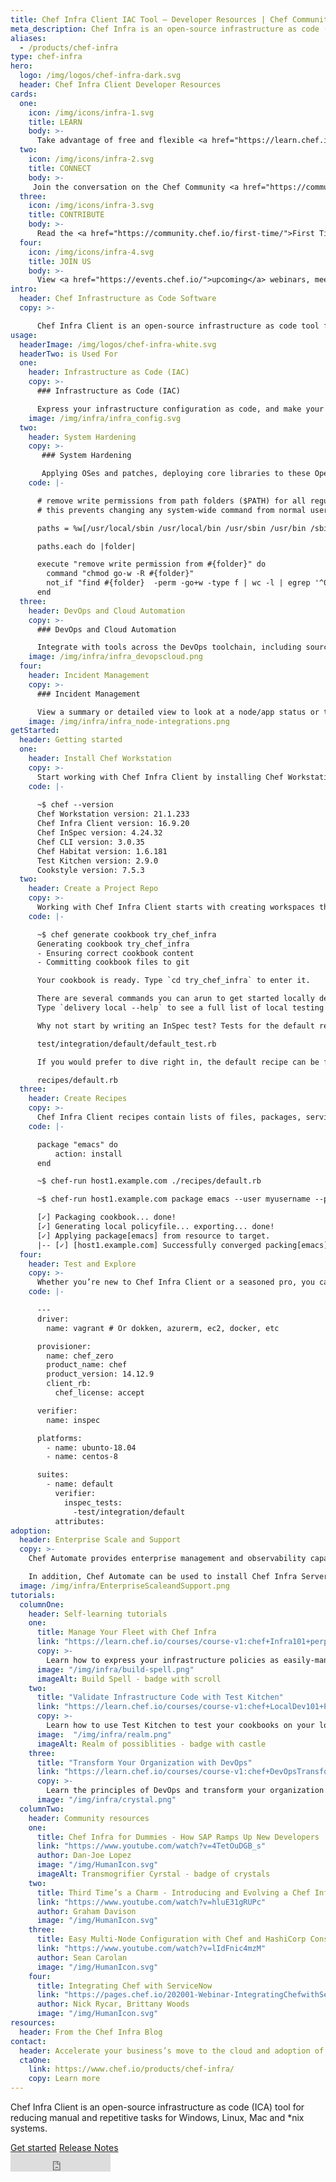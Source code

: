 ```yaml
---
title: Chef Infra Client IAC Tool – Developer Resources | Chef Community
meta_description: Chef Infra is an open-source infrastructure as code (IAC) tool for automating configuration management, ensuring that every system is configured correctly.
aliases:
  - /products/chef-infra
type: chef-infra
hero: 
  logo: /img/logos/chef-infra-dark.svg
  header: Chef Infra Client Developer Resources
cards: 
  one:
    icon: /img/icons/infra-1.svg
    title: LEARN
    body: >-
      Take advantage of free and flexible <a href="https://learn.chef.io/">online</a> learning resources.  
  two:
    icon: /img/icons/infra-2.svg
    title: CONNECT
    body: >-
     Join the conversation on the Chef Community <a href="https://community-slack.chef.io/">Slack</a> and <a href="https://discourse.chef.io/">Discourse</a>. 
  three:
    icon: /img/icons/infra-3.svg
    title: CONTRIBUTE
    body: >-
      Read the <a href="https://community.chef.io/first-time/">First Time Contributor guide</a> and start submitting your ideas. 
  four:
    icon: /img/icons/infra-4.svg
    title: JOIN US
    body: >-
      View <a href="https://events.chef.io/">upcoming</a> webinars, meetups, and other user events.
intro: 
  header: Chef Infrastructure as Code Software  
  copy: >-

      Chef Infra Client is an open-source infrastructure as code tool for automating the creation of configuration policies that are flexible, versionable, testable, and human readable. Systems managed by Chef Infra Client are continuously evaluated against their desired state, ensuring that configuration drift is automatically corrected, and configuration changes are universally applied.
usage:
  headerImage: /img/logos/chef-infra-white.svg
  headerTwo: is Used For
  one: 
    header: Infrastructure as Code (IAC) 
    copy: >-
      ### Infrastructure as Code (IAC) 

      Express your infrastructure configuration as code, and make your systems testable, portable, and auditable. Give your teams the freedom to focus on building new innovations, rather than on solving problems that have already been solved in the past. Automate your systems’ adherence to declared desired state and focus on solving the most important problems that your teams face.  
    image: /img/infra/infra_config.svg
  two:
    header: System Hardening
    copy: >-
       ### System Hardening

       Applying OSes and patches, deploying core libraries to these Operating Systems, deploying apps into these images, and finally scanning everything for known vulnerabilities. Keep these patches, libraries and apps automatically updated. Leverage a rich set of APIs as well as the CLI to integrate with other tools.  
    code: |-

      # remove write permissions from path folders ($PATH) for all regular users  
      # this prevents changing any system-wide command from normal users  

      paths = %w[/usr/local/sbin /usr/local/bin /usr/sbin /usr/bin /sbin /bin] + node['os-hardening']['env']['extra_user_paths']  

      paths.each do |folder|  

      execute "remove write permission from #{folder}" do  
        command "chmod go-w -R #{folder}"
        not_if "find #{folder}  -perm -go+w -type f | wc -l | egrep '^0$'"
      end
  three:
    header: DevOps and Cloud Automation
    copy: >-
      ### DevOps and Cloud Automation

      Integrate with tools across the DevOps toolchain, including source code and artifact repositories (GitHub, GitLab, Atlassian BitBucket), CI/CD tools (Cloudbees/Jenkins, CircleCI, Azure DevOps), provisioning (HashiCorp Terraform, Packer, Vagrant, Vault). Work with any cloud resource manager, including Azure Resource Manager and AWS CloudFormation. Multi-cloud automation enabled via integrations with provisioning tools like Terraform. 
    image: /img/infra/infra_devopscloud.png
  four:
    header: Incident Management 
    copy: >-
      ### Incident Management

      View a summary or detailed view to look at a node/app status or troubleshoot errors. Filter down to classes of nodes or classes of errors to isolate data. Display notifications on a per-node, per-failure basis, or configured for alerts to chat, to webhook endpoints, or to ServiceNow. 
    image: /img/infra/infra_node-integrations.png
getStarted: 
  header: Getting started
  one: 
    header: Install Chef Workstation
    copy: >-
      Start working with Chef Infra Client by installing Chef Workstation (formerly ChefDK) on any Windows, Mac or Linux machine where you do your work. Chef Workstation provides chef, knife, Test Kitchen and all the tools you need to start defining configurations as code on local or remote servers, virtual machines and containers. 
    code: |-
    
      ~$ chef --version
      Chef Workstation version: 21.1.233
      Chef Infra Client version: 16.9.20
      Chef InSpec version: 4.24.32
      Chef CLI version: 3.0.35
      Chef Habitat version: 1.6.181
      Test Kitchen version: 2.9.0
      Cookstyle version: 7.5.3
  two:
    header: Create a Project Repo
    copy: >-
      Working with Chef Infra Client starts with creating workspaces that provide flexibility to manage a wide variety of configurations, policies, node lists and much more from your workstation. The chef generate cookbook <cookbook_name> command builds the context for your configuration management projects and creates initial files and folders to keep everything in order.   
    code: |-

      ~$ chef generate cookbook try_chef_infra
      Generating cookbook try_chef_infra
      - Ensuring correct cookbook content 
      - Committing cookbook files to git 

      Your cookbook is ready. Type `cd try_chef_infra` to enter it. 

      There are several commands you can arun to get started locally developing and testing your cookbook. 
      Type `delivery local --help` to see a full list of local testing commands.

      Why not start by writing an InSpec test? Tests for the default recipe are stored at: 

      test/integration/default/default_test.rb

      If you would prefer to dive right in, the default recipe can be found at: 

      recipes/default.rb
  three:
    header: Create Recipes
    copy: >-
      Chef Infra Client recipes contain lists of files, packages, services, users and other resources you want to configure on your managed hosts. You can run ad hoc chef-run actions from the command line for testing or add plain-language commands to your recipes when you move to production.  
    code: |-

      package "emacs" do
          action: install
      end

      ~$ chef-run host1.example.com ./recipes/default.rb

      ~$ chef-run host1.example.com package emacs --user myusername --password mypassword

      [✓] Packaging cookbook... done! 
      [✓] Generating local policyfile... exporting... done!
      [✓] Applying package[emacs] from resource to target. 
      |-- [✓] [host1.example.com] Successfully converged packing[emacs].
  four:
    header: Test and Explore
    copy: >-
      Whether you’re new to Chef Infra Client or a seasoned pro, you can use Test Kitchen to test and run recipes, try publicly available cookbooks and policy configuration from the Chef Supermarket, and even create entire test environments using Vagrant, Docker, GCE, EC2, Azure and other familiar resources. 
    code: |-

      ---
      driver: 
        name: vagrant # Or dokken, azurerm, ec2, docker, etc

      provisioner: 
        name: chef_zero
        product_name: chef
        product_version: 14.12.9
        client_rb: 
          chef_license: accept

      verifier: 
        name: inspec

      platforms: 
        - name: ubunto-18.04
        - name: centos-8 

      suites: 
        - name: default 
          verifier: 
            inspec_tests: 
              -test/integration/default
          attributes:
adoption:
  header: Enterprise Scale and Support
  copy: >-
    Chef Automate provides enterprise management and observability capabilities and is  included with every Chef Subscription. Automate offers visual UIs, real-time interactive dashboards, role-based access controls, 3rd party integrations, data APIs, and much more. Automate enables Infrastructure, DevOps, Security, Cloud and Release teams to easily collaborate and get work done, all while maintaining an auditable history of changes to systems environments.  

    In addition, Chef Automate can be used to install Chef Infra Server either for a single-host installation that contains both Chef Infra Server and Chef Automate, or for a standalone Chef Infra Server instance. Chef Automate also provides a graphical management console for the Chef Infra Server.
  image: /img/infra/EnterpriseScaleandSupport.png
tutorials:
  columnOne: 
    header: Self-learning tutorials
    one: 
      title: Manage Your Fleet with Chef Infra
      link: "https://learn.chef.io/courses/course-v1:chef+Infra101+perpetual/about"
      copy: >-
        Learn how to express your infrastructure policies as easily-managed, traceable code.
      image: "/img/infra/build-spell.png"
      imageAlt: Build Spell - badge with scroll
    two: 
      title: "Validate Infrastructure Code with Test Kitchen"
      link: "https://learn.chef.io/courses/course-v1:chef+LocalDev101+Perpetual/about"
      copy: >-
        Learn how to use Test Kitchen to test your cookbooks on your local machine before you deploy your cookbooks to your infrastructure. 
      image:  "/img/infra/realm.png"
      imageAlt: Realm of possiblities - badge with castle
    three: 
      title: "Transform Your Organization with DevOps"
      link: "https://learn.chef.io/courses/course-v1:chef+DevOpsTransformation+Perpetual/about"
      copy: >-
        Learn the principles of DevOps and transform your organization into a coded enterprise.
      image: "/img/infra/crystal.png"
  columnTwo:
    header: Community resources
    one: 
      title: Chef Infra for Dummies - How SAP Ramps Up New Developers
      link: "https://www.youtube.com/watch?v=4TetOuDGB_s"
      author: Dan-Joe Lopez
      image: "/img/HumanIcon.svg"
      imageAlt: Transmogrifier Cyrstal - badge of crystals
    two: 
      title: Third Time’s a Charm - Introducing and Evolving a Chef Infra Implementation
      link: "https://www.youtube.com/watch?v=hluE31gRUPc"
      author: Graham Davison
      image: "/img/HumanIcon.svg"
    three:
      title: Easy Multi-Node Configuration with Chef and HashiCorp Consul
      link: "https://www.youtube.com/watch?v=lIdFnic4mzM"
      author: Sean Carolan
      image: "/img/HumanIcon.svg"
    four: 
      title: Integrating Chef with ServiceNow
      link: "https://pages.chef.io/202001-Webinar-IntegratingChefwithServiceNow_01Register.html"
      author: Nick Rycar, Brittany Woods
      image: "/img/HumanIcon.svg"
resources:
  header: From the Chef Infra Blog
contact:
  header: Accelerate your business’s move to the cloud and adoption of container technology.
  ctaOne: 
    link: https://www.chef.io/products/chef-infra/
    copy: Learn more
---
```

<p>Chef Infra Client is an open-source infrastructure as code (ICA) tool for reducing manual and repetitive tasks for Windows, Linux, Mac and *nix systems. </p>

<div class="center-xs">
<a class="btn btn-primary" href="https://docs.chef.io/chef_overview/" target="_blank" rel="noopener noreferrer">Get started</a>
<a class="btn btn-secondary" href="https://discourse.chef.io/c/chef-release/9" target="_blank" rel="noopener noreferrer">Release Notes</a>
</div>
<div class="center-xs">
<iframe title="Github" id="github-star" class="center-xs" src="https://ghbtns.com/github-btn.html?user=chef&repo=chef&type=star&count=true&size=large" frameborder="0" scrolling="0" width="160px" height="30px"></iframe>
</div>
